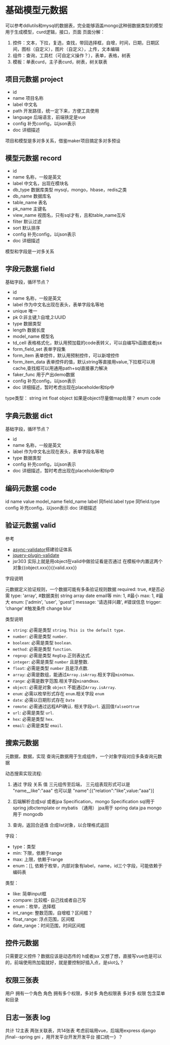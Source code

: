 # 基础模型元数据

可以参考ddlutils和mysql的数据表，完全能够涵盖mongo这种弱数据类型的模型
用于生成模型，curd逻辑，接口，页面
页面分解：
1. 控件：文本，下拉，复选，查找，带回选择框，自增，时间，日期，日期区间，图标（自定义），图片（自定义），上传，文本编辑
2. 组件：查询，工具栏（可自定义操作？），表单，表格，树表
3. 模板：单表curd，主子表curd，树表，树关联表

## 项目元数据 project
- id
- name 项目名称
- label 中文名
- path 开发路径，统一定下来，方便工具使用
- language 后端语言，前端铁定是vue
- config 补充config，以json表示
- doc 详细描述

项目和模型是多对多关系，借鉴maker项目搞定多对多预设
## 模型元数据 record
- id
- name 名称，一般是英文
- label 中文名，出现在模块名
- db_type 数据库类型 mysql，mongo，hbase，redis之类
- db_name 数据库名
- table_name 表名
- pk_name 主键名
- view_name 视图名，只有sql才有，且和table_name互斥
- filter 默认过滤
- sort 默认排序
- config 补充config，以json表示
- doc 详细描述

模型和字段是一对多关系
## 字段元数据 field
基础字段，循环节点？
- id
- name 名称，一般是英文
- label 作为中文名出现在表头，表单字段名等地
- unique 唯一
- pk 0:非主键,1:自增,2:UUID
- type 数据类型
- length 数据长度
- model_name 模型名
- td_cell 表格格式化，默认用预加载的code表转义，可以自编写h函数或者jsx
- form_field_set 表单字段集
- form_item 表单控件，默认用预制控件，可以新增控件
- form_item_data 表单控件的值，默认string等直接用value,下拉框可以用cache,查找框可以用通用path+sql直接暴力解决
- faker_func 用于产出demo数据
- config 补充config，以json表示
- doc 详细描述，暂时考虑出现在placeholder和tip中
<!-- - obejct_detail language+company.project.domain.Model -->

type类型：
string
int
float
object 如果是object尽量做map处理？
enum
code

## 字典元数据 dict
基础字段，循环节点？
- id
- name 名称，一般是英文
- label 作为中文名出现在表头，表单字段名等地
- type 数据类型
- config 补充config，以json表示
- doc 详细描述，暂时考虑出现在placeholder和tip中

## 编码元数据 code
id
name
value
model_name
field_name
label 同field.label
type 同field.type
config 补充config，以json表示
doc 详细描述


## 验证元数据 valid
参考
- [async-validator](https://github.com/yiminghe/async-validator)搭建验证体系
- [jquery-plugin-validate](http://www.runoob.com/jquery/jquery-plugin-validate.html)
- jsr303
实际上就是用object在valid中做验证看是否通过
在模板中内置这两个对象{{object.xxx}}{{valid.xxx}}


字段说明

元数据定义验证规则，一个数据可能有多条验证规则数据
required: true, #是否必需
type: 'array',  #数据类别 string array date email等
min: 1,			#最小
max: 1,			#最大
enum: ['admin', 'user', 'guest']
message: '请选择兴趣', #错误信息
trigger: 'change'      #触发条件 change blur

类型说明

* `string`: 必需是类型 `string`. `This is the default type.`
* `number`: 必需是类型 `number`.
* `boolean`: 必需是类型 `boolean`.
* `method`: 必需是类型 `function`.
* `regexp`: 必需是类型 `RegExp`.正则表达式.
* `integer`: 必需是类型 `number` 且是整数.
* `float`: 必需是类型 `number` 且是浮点数.
* `array`: 必需是数组，能通过`Array.isArray`.相关字段`min`or`max`.
* `range`: 必需是数字范围.相关字段`min`and`max`.
* `object`: 必需是对象 `object` 不能通过`Array.isArray`.
* `enum`: 必需以枚举形式存在 `enum`.相关字段 `enum`
* `date`: 必需以日期形式存在 `Date`
* `remote`: 必需通过远程API确认. 相关字段`url`. 返回值`false`or`true`
* `url`: 必需是类型 `url`.
* `hex`: 必需是类型 `hex`.
* `email`: 必需是类型 `email`.

## 搜索元数据
元数据，数据，实现
查询元数据用于生成组件，一个对象字段对应多条查询元数据

动态搜索实现流程:
1. 通过 字段 关系 值 三元组传至后端，
三元组表现形式可以是
"name__like":"aaa"
也可以是
"name":[{"relation":"like",value:"aaa"}]

2. 后端解析合成sql 或者jpa Specification，mongo Specification
sql用于 spring jdbctemplate or mybatis （通用）
jpa用于 spring data jpa
mongo用于 mongodb

3. 查询，返回合适值
合成list对象，以合理格式返回


字段：
- type：类型
- min: 下限，依赖于range
- max: 上限，依赖于range
- enum：[], 依赖于枚举，内部对象有label，name，id三个字段，可能依赖于编码表

类型：
- like:  简单input框
- compare: 比较框- 自己找或者自己写
- enum：枚举，选择框
- int_range: 整数范围，自增框？区间框？
- float_range: 浮点范围，区间框
- date_range：时间范围，时间区间框

## 控件元数据
只需要定义控件？数据应该是动态传的
h或者jsx
又想了想，直接写vue也是可以的，前端使用热加载就好，就是要控制好插入点，是slot么？

## 权限三张表
用户 拥有一个角色
角色 拥有多个权限，多对多
角色权限表 多对多
权限 包含菜单和目录

## 日志一张表 log

共计 12主表 两张关联表，共14张表
考虑前端用vue，后端用express django jfinal--spring gni ，用开发平台开发开发平台
接口统一》？
